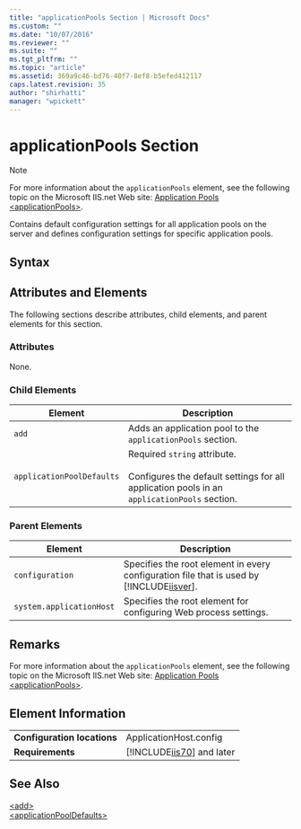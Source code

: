 ```yaml
---
title: "applicationPools Section | Microsoft Docs"
ms.custom: ""
ms.date: "10/07/2016"
ms.reviewer: ""
ms.suite: ""
ms.tgt_pltfrm: ""
ms.topic: "article"
ms.assetid: 369a9c46-bd76-40f7-8ef8-b5efed412117
caps.latest.revision: 35
author: "shirhatti"
manager: "wpickett"
---
```

# applicationPools Section
> [!NOTE]
>  For more information about the `applicationPools` element, see the following topic on the Microsoft IIS.net Web site: [Application Pools \<applicationPools>](http://www.iis.net/ConfigReference/system.applicationHost/applicationPools).  
  
 Contains default configuration settings for all application pools on the server and defines configuration settings for specific application pools.  
  
## Syntax  
  
## Attributes and Elements  
 The following sections describe attributes, child elements, and parent elements for this section.  
  
### Attributes  
 None.  
  
### Child Elements  
  
|Element|Description|  
|-------------|-----------------|  
|`add`|Adds an application pool to the `applicationPools` section.|  
|`applicationPoolDefaults`|Required `string` attribute.<br /><br /> Configures the default settings for all application pools in an `applicationPools` section.|  
  
### Parent Elements  
  
|Element|Description|  
|-------------|-----------------|  
|`configuration`|Specifies the root element in every configuration file that is used by [!INCLUDE[iisver](../../reference/admin/includes/iisver-md.md)].|  
|`system.applicationHost`|Specifies the root element for configuring Web process settings.|  
  
## Remarks  
 For more information about the `applicationPools` element, see the following topic on the Microsoft IIS.net Web site: [Application Pools \<applicationPools>](http://www.iis.net/ConfigReference/system.applicationHost/applicationPools).  
  
## Element Information  
  
|||  
|-|-|  
|**Configuration locations**|ApplicationHost.config|  
|**Requirements**|[!INCLUDE[iis70](../../reference/admin/includes/iis70-md.md)] and later|  
  
## See Also  
 [\<add>](../../reference/admin/add-element-for-applicationpools.md)   
 [\<applicationPoolDefaults>](../../reference/admin/applicationpooldefaults-element-for-applicationpools.md)